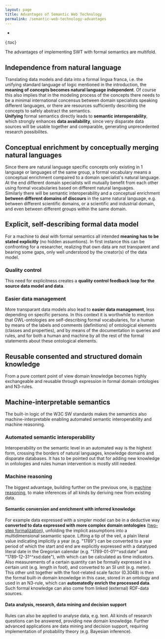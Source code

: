```yaml
---
layout: page
title: Advantages of Semantic Web Technology
permalink: /semantic-web-technology-advantages
---
```

* 
{:toc}

The advantages of implementing SWT with formal semantics are multifold.
## Independence from natural language
Translating data models and data into a formal lingua franca, i.e. the unifying standard language of logic mentioned in the introduction, the **meaning of concepts becomes natural language independent**. Of course this also implies that in the modeling process of the concepts there needs to be a minimal international concensus between domain specialists speaking different languages, or there are resources sufficiently describing the concepts to safely abstract the semantics.  
**Unifying** formal semantics directly leads to **semantic interoperability**, which strongly enhances **data availability**, since very disparate data sources will be usable together and comparable, generating unprecedented research possibilites.
## Conceptual enrichment by conceptually merging natural languages
Since there are natural language specific concepts only existing in 1 language or languages of the same group, a formal vocabulary means a conceptual enrichment compaired to a domain specialist's natural language. At the end different domain specialists will mutually benefit from each other using formal vocabularies based on different natural languages.  
Similarly there will be semantic interoperability and a conceptual enrichment **between different domains of discours** in the same natural language, e.g. between different scientific domains, or a scientific and industrial domain, and even between different groups within the same domain.  
## Explicit, self-describing formal data model
For a machine to deal with formal semantics all intended **meaning has to be stated explicitly** (no hidden assumtions). In first instance this can be confronting for a researcher, realizing that own data are not transparent and bearing some gaps, only well understood by the creator(s) of the data model.
### Quality control
This need for explicitness creates a **quality control feedback loop for the source data model and data**.
### Easier data management
More transparant data models also lead to **easier data management**, less depending on specific persons. In this context it is worthwhile to mention that OWL-ontologies are self-describing formal vocabularies, for a human by means of the labels and comments (definitions) of ontological elements (classes and properties), and by means of the documentation in queries and rules, and for both a human and machine by all the rest of the formal statements about these ontological elements.
## Reusable consented and structured domain knowledge
From a pure content point of view domain knowledge becomes highly exchangeable and reusable through expression in formal domain ontologies and N3-rules.
## Machine-interpretable semantics
The built-in logic of the W3C SW standards makes the semantics also machine-interpretable enabling automated semantic interoperability and machine reasoning.
### Automated semantic interoperability
Interoperability on the semantic level in an automated way is the highest form, crossing the borders of natural languages, knowledge domains and disparate databases.
It has to be pointed out that for adding new knowledge in ontologies and rules human intervention is mostly still needed.
### Machine reasoning
The biggest advantage, building further on the previous one, is [machine reasoning](/n3-rule-based-machine-reasoning), to make inferences of all kinds by deriving new from existing data.
#### Semantic conversion and enrichment with inferred knowledge
For example data expressed with a simpler model can be in a deductive way **converted to data expressed with more complex domain ontologies** ([two-step formalization](/two-step-formalization)), unfolding the implicit assumptions into a multidimensional seamantic space. Lifting a tip of the veil, a plain literal value indicating implicitly a year (e.g. "1789") can be converted to a year period of which the start and end are explicitly expressed with a datatyped literal date in the Gregorian calendar (e.g. "1789-01-01^^xsd:date" and "1789-12-31^^xsd:date"), with which can be calculated as time indicators. Also measurements of a certain quantity can be formally expressed in a certain unit (e.g. length in foot), and converted to an SI unit (e.g. meter). This other unit together with the foot-related scale factor (0.3048) is then the formal built-in domain knowledge in this case, stored in an ontology and used in an N3-rule, which can **automatedly enrich the processed data**. Such formal knowledge can also come from linked (external) RDF-data sources.
#### Data analysis, research, data mining and decision support
Rules can also be applied to analyse data, e.g. text. All kinds of research questions can be answered, providing new domain knowledge.
Further advanced applications are data mining and decision support, requiring implementation of probability theory (e.g. Bayesian inference).

<!--The advantages of SWT are summerized in Table 1.  
- Formal Semantics:
	- Natural language independent ← unifying standard language of logic
	- Unified → semantic interoperability → data comparison
	- Conceptual enrichment ← merging natural languages
	- Explicit → data and model quality control feedback loop → data management
	- Domain knowledge expressed in reusable consented ontologies and N3-rules
	- Machine-interpretable ← unifying standard language of logic
		→ semi-automated semantic interoperability  
		→ machine reasoning  
		→ semantic conversion of data models and enrichment of data ([2-step formalization](/two-step-formalization))  
		→ enrich data; analysis, mining, and, together with probability theory, decision support  

{% include image.html type="small-figure" url="/assets/images/advantages-of-swt.png" description="Table 1: Advantages of SWT" %}

° added value of RDF: e.g. no relation HDC and first publication in source data : adding relations between concepts ° Pre-processing year literals at conversion:-->